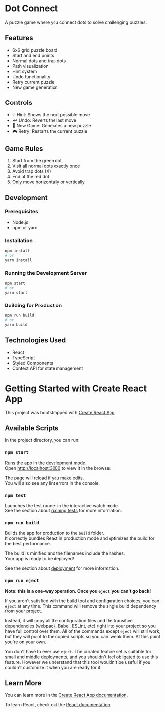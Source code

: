 # Dot Connect

A puzzle game where you connect dots to solve challenging puzzles.

## Features

- 6x6 grid puzzle board
- Start and end points
- Normal dots and trap dots
- Path visualization
- Hint system
- Undo functionality
- Retry current puzzle
- New game generation

## Controls

- 💡 Hint: Shows the next possible move
- ↩️ Undo: Reverts the last move
- 🔄 New Game: Generates a new puzzle
- 🎮 Retry: Restarts the current puzzle

## Game Rules

1. Start from the green dot
2. Visit all normal dots exactly once
3. Avoid trap dots (X)
4. End at the red dot
5. Only move horizontally or vertically

## Development

### Prerequisites

- Node.js
- npm or yarn

### Installation

```bash
npm install
# or
yarn install
```

### Running the Development Server

```bash
npm start
# or
yarn start
```

### Building for Production

```bash
npm run build
# or
yarn build
```

## Technologies Used

- React
- TypeScript
- Styled Components
- Context API for state management

# Getting Started with Create React App

This project was bootstrapped with [Create React App](https://github.com/facebook/create-react-app).

## Available Scripts

In the project directory, you can run:

### `npm start`

Runs the app in the development mode.\
Open [http://localhost:3000](http://localhost:3000) to view it in the browser.

The page will reload if you make edits.\
You will also see any lint errors in the console.

### `npm test`

Launches the test runner in the interactive watch mode.\
See the section about [running tests](https://facebook.github.io/create-react-app/docs/running-tests) for more information.

### `npm run build`

Builds the app for production to the `build` folder.\
It correctly bundles React in production mode and optimizes the build for the best performance.

The build is minified and the filenames include the hashes.\
Your app is ready to be deployed!

See the section about [deployment](https://facebook.github.io/create-react-app/docs/deployment) for more information.

### `npm run eject`

**Note: this is a one-way operation. Once you `eject`, you can't go back!**

If you aren't satisfied with the build tool and configuration choices, you can `eject` at any time. This command will remove the single build dependency from your project.

Instead, it will copy all the configuration files and the transitive dependencies (webpack, Babel, ESLint, etc) right into your project so you have full control over them. All of the commands except `eject` will still work, but they will point to the copied scripts so you can tweak them. At this point you're on your own.

You don't have to ever use `eject`. The curated feature set is suitable for small and middle deployments, and you shouldn't feel obligated to use this feature. However we understand that this tool wouldn't be useful if you couldn't customize it when you are ready for it.

## Learn More

You can learn more in the [Create React App documentation](https://facebook.github.io/create-react-app/docs/getting-started).

To learn React, check out the [React documentation](https://reactjs.org/).
